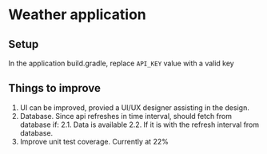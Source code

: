 # Weather application

## Setup
In the application build.gradle, replace `API_KEY` value with a valid key

## Things to improve
1. UI can be improved, provied a UI/UX designer assisting in the design.
2. Database. Since api refreshes in time interval, should fetch from database if:
    2.1. Data is available
    2.2. If it is with the refresh interval from database.
3. Improve unit test coverage. Currently at 22%
